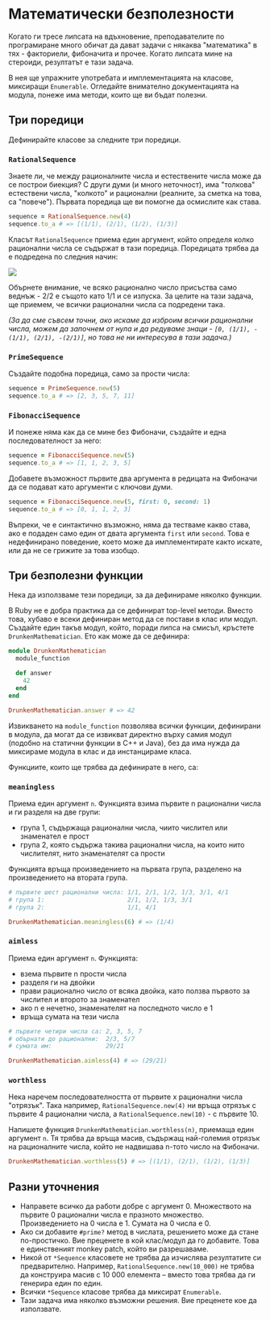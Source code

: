 # Математически безполезности

Когато ги тресе липсата на вдъхновение, преподавателите по програмиране много
обичат да дават задачи с някаква "математика" в тях - факториели, фибоначита и
прочее. Когато липсата мине на стероиди, резултатът е тази задача.

В нея ще упражните употребата и имплементацията на класове, миксиращи
`Enumerable`. Огледайте внимателно документацията на модула, понеже има методи,
които ще ви бъдат полезни.

## Три поредици

Дефинирайте класове за следните три поредици.

### `RationalSequence`

Знаете ли, че между рационалните числа и естествените числа може да се построи
биекция? С други думи (и много неточност), има "толкова" естествени числа,
"колкото" и рационални (реалните, за сметка на това, са "повече"). Първата
поредица ще ви помогне да осмислите как става.

```ruby
sequence = RationalSequence.new(4)
sequence.to_a # => [(1/1), (2/1), (1/2), (1/3)]
```

Класът `RationalSequence` приема един аргумент, който определя колко
рационални числа се съдържат в тази поредица. Поредицата трябва да е подредена
по следния начин:

![](https://upload.wikimedia.org/wikipedia/commons/8/85/Diagonal_argument.svg)

Обърнете внимание, че всяко рационално число присъства само веднъж - 2/2 е
същото като 1/1 и се изпуска. За целите на тази задача, ще приемем, че всички
рационални числа са подредени така.

_(За да сме съвсем точни, ако искаме да изброим всички рационални числа, можем
да започнем от нула и да редуваме знаци - `[0, (1/1), -(1/1), (2/1), -(2/1)]`,
но това не ни интересува в тази задача.)_

### `PrimeSequence`

Създайте подобна поредица, само за прости числа:

```ruby
sequence = PrimeSequence.new(5)
sequence.to_a # => [2, 3, 5, 7, 11]
```

### `FibonacciSequence`

И понеже няма как да се мине без Фибоначи, създайте и една последователност за
него:

```ruby
sequence = FibonacciSequence.new(5)
sequence.to_a # => [1, 1, 2, 3, 5]
```

Добавете възможност първите два аргумента в редицата на Фибоначи да се подават
като аргументи с ключови думи.

```ruby
sequence = FibonacciSequence.new(5, first: 0, second: 1)
sequence.to_a # => [0, 1, 1, 2, 3]
```

Въпреки, че е синтактично възможно, няма да тестваме какво става, ако е подаден
само един от двата аргумента `first` или `second`. Това е недефинирано
поведение, което може да имплементирате както искате, или да не се грижите за
това изобщо.

## Три безполезни функции

Нека да използваме тези поредици, за да дефинираме няколко функции.

В Ruby не е добра практика да се дефинират top-level методи. Вместо това,
хубаво е всеки дефиниран метод да се постави в клас или модул. Създайте един
такъв модул, който, поради липса на смисъл, кръстете `DrunkenMathematician`.
Ето как може да се дефинира:

```ruby
module DrunkenMathematician
  module_function

  def answer
    42
  end
end

DrunkenMathematician.answer # => 42
```

Извикването на `module_function` позволява всички функции, дефинирани в модула,
да могат да се извикват директно върху самия модул (подобно на статични функции
в C++ и Java), без да има нужда да миксираме модула в клас и да инстанцираме
класа.

Функциите, които ще трябва да дефинирате в него, са:

### `meaningless`

Приема един аргумент `n`. Функцията взима първите n рационални числа и ги
разделя на две групи:

* група 1, съдържаща рационални числа, чиито числител или знаменател е прост
* група 2, която съдържа такива рационални числа, на които нито числителят,
  нито знаменателят са прости

Функцията връща произведението на първата група, разделено на произведението
на втората група.

```ruby
# първите шест рационални числа: 1/1, 2/1, 1/2, 1/3, 3/1, 4/1
# група 1:                       2/1, 1/2, 1/3, 3/1
# група 2:                       1/1, 4/1

DrunkenMathematician.meaningless(6) # => (1/4)
```

### `aimless`

Приема един аргумент `n`. Функцията:

* взема първите n прости числа
* разделя ги на двойки
* прави рационално число от всяка двойка, като ползва първото за числител и
  второто за знаменател
* ако n е нечетно, знаменателят на последното число е 1
* връща сумата на тези числа

```ruby
# първите четири числа са: 2, 3, 5, 7
# обърнати до рационални:  2/3, 5/7
# сумата им:               29/21

DrunkenMathematician.aimless(4) # => (29/21)
```

### `worthless`

Нека наречем последователността от първите x рационални числа "отрязък". Така
например, `RationalSequence.new(4)` ни връща отрязък с първите 4 рационални
числа, а `RationalSequence.new(10)` - с първите 10.

Напишете функция `DrunkenMathematician.worthless(n)`, приемаща един аргумент
`n`. Тя трябва да връща масив, съдържащ най-големия отрязък на рационалните
числа, който не надвишава n-тото число на Фибоначи.

```ruby
DrunkenMathematician.worthless(5) # => [(1/1), (2/1), (1/2), (1/3)]
```

## Разни уточнения

* Направете всичко да работи добре с аргумент 0. Множеството на първите 0
  рационални числа е празното множество. Произведението на 0 числа е 1. Сумата
  на 0 числа е 0.
* Ако си добавите `#prime?` метод в числата, решението може да стане
  по-простичко. Вие преценете в кой клас/модул да го добавите. Това е
  единственият monkey patch, който ви разрешаваме.
* Никой от `*Sequence` класовете не трябва да изчислява резултатите си
  предварително. Например, `RationalSequence.new(10_000)` не трябва да
  конструира масив с 10 000 елемента – вместо това трябва да ги генерира един
  по един.
* Всички `*Sequence` класове трябва да миксират `Enumerable`.
* Тази задача има няколко възможни решения. Вие преценете кое да използвате.
